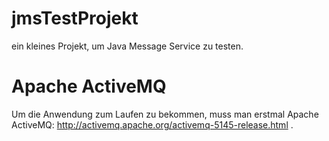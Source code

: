 # jmsTestProjekt
ein kleines Projekt, um Java Message Service zu testen.
# Apache ActiveMQ
Um die Anwendung zum Laufen zu bekommen, muss man erstmal  Apache ActiveMQ: http://activemq.apache.org/activemq-5145-release.html .

